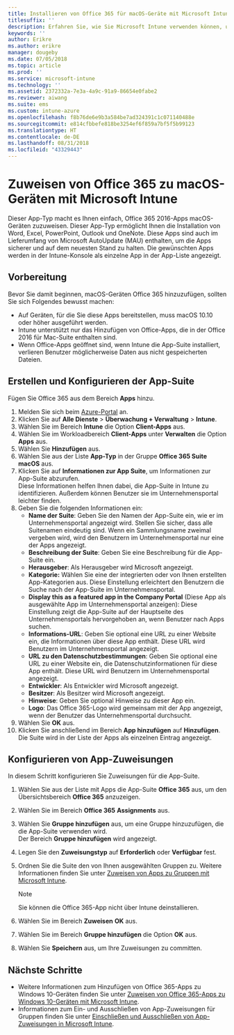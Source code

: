 ```yaml
---
title: Installieren von Office 365 für macOS-Geräte mit Microsoft Intune
titlesuffix: ''
description: Erfahren Sie, wie Sie Microsoft Intune verwenden können, um Office 365-Apps auf macOS-Geräten installieren zu können.
keywords: ''
author: Erikre
ms.author: erikre
manager: dougeby
ms.date: 07/05/2018
ms.topic: article
ms.prod: ''
ms.service: microsoft-intune
ms.technology: ''
ms.assetid: 2372332a-7e3a-4a9c-91a9-86654e0fabe2
ms.reviewer: aiwang
ms.suite: ems
ms.custom: intune-azure
ms.openlocfilehash: f8b76de6e9b3a584be7ad324391c1c071140488e
ms.sourcegitcommit: e814cfbbefe818be3254ef6f859a7bf5f5b99123
ms.translationtype: HT
ms.contentlocale: de-DE
ms.lasthandoff: 08/31/2018
ms.locfileid: "43329443"
---
```

# <a name="assign-office-365-to-macos-devices-with-microsoft-intune"></a>Zuweisen von Office 365 zu macOS-Geräten mit Microsoft Intune

Dieser App-Typ macht es Ihnen einfach, Office 365 2016-Apps macOS-Geräten zuzuweisen. Dieser App-Typ ermöglicht Ihnen die Installation von Word, Excel, PowerPoint, Outlook und OneNote. Diese Apps sind auch im Lieferumfang von Microsoft AutoUpdate (MAU) enthalten, um die Apps sicherer und auf dem neuesten Stand zu halten. Die gewünschten Apps werden in der Intune-Konsole als einzelne App in der App-Liste angezeigt.


## <a name="before-you-start"></a>Vorbereitung

Bevor Sie damit beginnen, macOS-Geräten Office 365 hinzuzufügen, sollten Sie sich Folgendes bewusst machen:

- Auf Geräten, für die Sie diese Apps bereitstellen, muss macOS 10.10 oder höher ausgeführt werden.
- Intune unterstützt nur das Hinzufügen von Office-Apps, die in der Office 2016 für Mac-Suite enthalten sind.
- Wenn Office-Apps geöffnet sind, wenn Intune die App-Suite installiert, verlieren Benutzer möglicherweise Daten aus nicht gespeicherten Dateien.

## <a name="create-and-configure-the-app-suite"></a>Erstellen und Konfigurieren der App-Suite

Fügen Sie Office 365 aus dem Bereich **Apps** hinzu.
1. Melden Sie sich beim [Azure-Portal](https://portal.azure.com) an.
2. Klicken Sie auf **Alle Dienste** > **Überwachung + Verwaltung** > **Intune**.
3. Wählen Sie im Bereich **Intune** die Option **Client-Apps** aus.
4. Wählen Sie im Workloadbereich **Client-Apps** unter **Verwalten** die Option **Apps** aus. 
5. Wählen Sie **Hinzufügen** aus.
6. Wählen Sie aus der Liste **App-Typ** in der Gruppe **Office 365 Suite** **macOS** aus.
7. Klicken Sie auf **Informationen zur App Suite**, um Informationen zur App-Suite abzurufen.  
    Diese Informationen helfen Ihnen dabei, die App-Suite in Intune zu identifizieren. Außerdem können Benutzer sie im Unternehmensportal leichter finden.
8. Geben Sie die folgenden Informationen ein:
    - **Name der Suite**: Geben Sie den Namen der App-Suite ein, wie er im Unternehmensportal angezeigt wird. Stellen Sie sicher, dass alle Suitenamen eindeutig sind. Wenn ein Sammlungsname zweimal vergeben wird, wird den Benutzern im Unternehmensportal nur eine der Apps angezeigt.
    - **Beschreibung der Suite**: Geben Sie eine Beschreibung für die App-Suite ein.
    - **Herausgeber**: Als Herausgeber wird Microsoft angezeigt.
    - **Kategorie:** Wählen Sie eine der integrierten oder von Ihnen erstellten App-Kategorien aus. Diese Einstellung erleichtert den Benutzern die Suche nach der App-Suite im Unternehmensportal.
    - **Display this as a featured app in the Company Portal** (Diese App als ausgewählte App im Unternehmensportal anzeigen): Diese Einstellung zeigt die App-Suite auf der Hauptseite des Unternehmensportals hervorgehoben an, wenn Benutzer nach Apps suchen.
    - **Informations-URL**: Geben Sie optional eine URL zu einer Website ein, die Informationen über diese App enthält. Diese URL wird Benutzern im Unternehmensportal angezeigt.
    - **URL zu den Datenschutzbestimmungen**: Geben Sie optional eine URL zu einer Website ein, die Datenschutzinformationen für diese App enthält. Diese URL wird Benutzern im Unternehmensportal angezeigt.
    - **Entwickler**: Als Entwickler wird Microsoft angezeigt.
    - **Besitzer**: Als Besitzer wird Microsoft angezeigt.
    - **Hinweise**: Geben Sie optional Hinweise zu dieser App ein.
    - **Logo**: Das Office 365-Logo wird gemeinsam mit der App angezeigt, wenn der Benutzer das Unternehmensportal durchsucht.
9. Wählen Sie **OK** aus.
10. Klicken Sie anschließend im Bereich **App hinzufügen** auf **Hinzufügen**.  
    Die Suite wird in der Liste der Apps als einzelnen Eintrag angezeigt.

## <a name="configure-app-assignments"></a>Konfigurieren von App-Zuweisungen

In diesem Schritt konfigurieren Sie Zuweisungen für die App-Suite. 

1. Wählen Sie aus der Liste mit Apps die App-Suite **Office 365** aus, um den Übersichtsbereich **Office 365** anzuzeigen.
2. Wählen Sie im Bereich **Office 365** **Assignments** aus.
3. Wählen Sie **Gruppe hinzufügen** aus, um eine Gruppe hinzuzufügen, die die App-Suite verwenden wird.  
    Der Bereich **Gruppe hinzufügen** wird angezeigt.
4. Legen Sie den **Zuweisungstyp** auf **Erforderlich** oder **Verfügbar** fest.
5. Ordnen Sie die Suite den von Ihnen ausgewählten Gruppen zu. Weitere Informationen finden Sie unter [Zuweisen von Apps zu Gruppen mit Microsoft Intune](apps-deploy.md).

    >[!Note]
    > Sie können die Office 365-App nicht über Intune deinstallieren.

5. Wählen Sie im Bereich **Zuweisen** **OK** aus.
6. Wählen Sie im Bereich **Gruppe hinzufügen** die Option **OK** aus.
7. Wählen Sie **Speichern** aus, um Ihre Zuweisungen zu committen.

## <a name="next-steps"></a>Nächste Schritte

- Weitere Informationen zum Hinzufügen von Office 365-Apps zu Windows 10-Geräten finden Sie unter [Zuweisen von Office 365-Apps zu Windows 10-Geräten mit Microsoft Intune](apps-add-office365.md).
- Informationen zum Ein- und Ausschließen von App-Zuweisungen für Gruppen finden Sie unter [Einschließen und Ausschließen von App-Zuweisungen in Microsoft Intune](apps-inc-exl-assignments.md).
